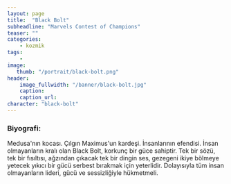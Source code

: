 ```yaml
---
layout: page
title:  "Black Bolt"
subheadline: "Marvels Contest of Champions"
teaser: ""
categories:
    - kozmik
tags:
    -
image:
   thumb: "/portrait/black-bolt.png"
header:
    image_fullwidth: "/banner/black-bolt.jpg"
    caption: 
    caption_url:  
character: "black-bolt"
---
```


### Biyografi:

Medusa'nın kocası. Çılgın Maximus'un kardeşi. İnsanlarının efendisi. İnsan olmayanların kralı olan Black Bolt, korkunç bir güce sahiptir. Tek bir sözü, tek bir fısıltısı, ağzından çıkacak tek bir dingin ses, gezegeni ikiye bölmeye yetecek yıkıcı bir gücü serbest bırakmak için yeterlidir. Dolayısıyla tüm insan olmayanların lideri, gücü ve sessizliğiyle hükmetmeli.
